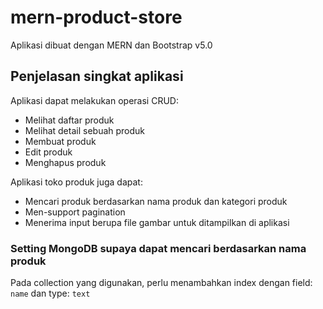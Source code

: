 # mern-product-store
Aplikasi dibuat dengan MERN dan Bootstrap v5.0

## Penjelasan singkat aplikasi
Aplikasi dapat melakukan operasi CRUD:
- Melihat daftar produk
- Melihat detail sebuah produk
- Membuat produk
- Edit produk
- Menghapus produk

Aplikasi toko produk juga dapat:
- Mencari produk berdasarkan nama produk dan kategori produk
- Men-support pagination
- Menerima input berupa file gambar untuk ditampilkan di aplikasi

### Setting MongoDB supaya dapat mencari berdasarkan nama produk
Pada collection yang digunakan, perlu menambahkan index dengan field: `name` dan type: `text`
